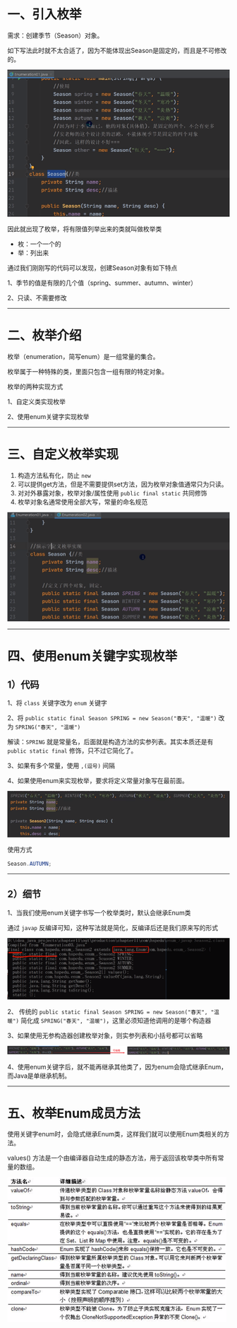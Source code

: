 # 一、引入枚举

需求：创建季节（Season）对象。

如下写法此时就不太合适了，因为不能体现出Season是固定的，而且是不可修改的。

<img src="./assets/image-20240511203401839.png" alt="image-20240511203401839" style="zoom:67%;" />

因此就出现了枚举，将有限值列举出来的类就叫做枚举类

- 枚：一个一个的
- 举：列出来

通过我们刚刚写的代码可以发现，创建Season对象有如下特点

1、季节的值是有限的几个值（spring、summer、autumn、winter）

2、只读、不需要修改

----

# 二、枚举介绍

枚举（enumeration，简写enum）是一组常量的集合。

枚举属于一种特殊的类，里面只包含一组有限的特定对象。

枚举的两种实现方式

1、自定义类实现枚举

2、使用enum关键字实现枚举

-----

# 三、自定义枚举实现

1. 构造方法私有化，防止 `new`
2. 可以提供get方法，但是不需要提供set方法，因为枚举对象值通常只为只读。
3. 对对外暴露对象，枚举对象/属性使用 `public final static` 共同修饰
4. 枚举对象名通常使用全部大写，常量的命名规范

<img src="./assets/image-20240511205732883.png" alt="image-20240511205732883" style="zoom:50%;" />

----

# 四、使用enum关键字实现枚举

## 1）代码

1、将 `class` 关键字改为 `enum` 关键字

2、将 `public static final Season SPRING = new Season("春天", "温暖")` 改为 `SPRING("春天", "温暖")`

解读：`SPRING` 就是常量名，后面就是构造方法的实参列表。其实本质还是有 `public static final` 修饰，只不过它简化了。

3、如果有多个常量，使用 `,(逗号)` 间隔

4、如果使用enum来实现枚举，要求将定义常量对象写在最前面。

<img src="./assets/image-20240511210255562.png" alt="image-20240511210255562" style="zoom:67%;" />

使用方式

~~~java
Season.AUTUMN;
~~~

-----

## 2）细节

1、当我们使用enum关键字书写一个枚举类时，默认会继承Enum类

通过 `javap` 反编译可知，这种写法就是简化，反编译后还是我们原来写的形式

<img src="./assets/image-20240511211052827.png" alt="image-20240511211052827" style="zoom:67%;" />

2、 传统的 `public static final Season SPRING = new Season("春天", "温暖")` 简化成 `SPRING("春天", "温暖")`，这里必须知道他调用的是哪个构造器

3、如果使用无参构造器创建枚举对象，则实参列表和小括号都可以省略

![image-20240511211323381](./assets/image-20240511211323381.png)

4、使用enum关键字后，就不能再继承其他类了，因为enum会隐式继承Enum，而Java是单继承机制。

----

# 五、枚举Enum成员方法

使用关键字enum时，会隐式继承Enum类，这样我们就可以使用Enum类相关的方法。

values() 方法是一个由编译器自动生成的静态方法，用于返回该枚举类中所有常量的数组。

<img src="./assets/image-20240511212510815.png" alt="image-20240511212510815" style="zoom:50%;" />

















